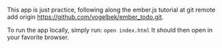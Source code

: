 This app is just practice, following along the ember.js tutorial at git remote add origin https://github.com/vogelbek/ember_todo.git.

To run the app locally, simply run:
`open index.html`
It should then open in your favorite browser.
